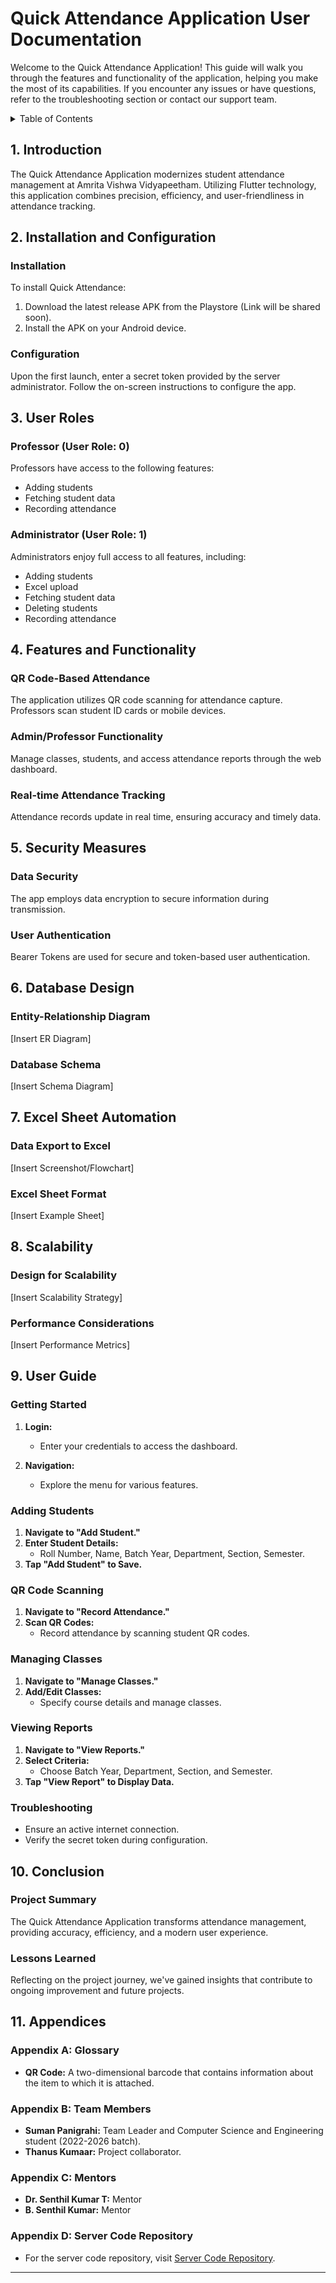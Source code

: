 # Quick Attendance Application User Documentation

Welcome to the Quick Attendance Application! This guide will walk you through the features and functionality of the application, helping you make the most of its capabilities. If you encounter any issues or have questions, refer to the troubleshooting section or contact our support team.

<details>
  <summary>Table of Contents</summary>

  1. [Introduction](#introduction)
  2. [Installation and Configuration](#installation-and-configuration)
  3. [User Roles](#user-roles)
    - [Professor (User Role: 0)](#professor-user-role-0)
    - [Administrator (User Role: 1)](#administrator-user-role-1)
  4. [Features and Functionality](#features-and-functionality)
    - [QR Code-Based Attendance](#qr-code-based-attendance)
    - [Admin/Professor Functionality](#adminprofessor-functionality)
    - [Real-time Attendance Tracking](#real-time-attendance-tracking)
  5. [Security Measures](#security-measures)
    - [Data Security](#data-security)
    - [User Authentication](#user-authentication)
  6. [Database Design](#database-design)
    - [Entity-Relationship Diagram](#entity-relationship-diagram)
    - [Database Schema](#database-schema)
  7. [Excel Sheet Automation](#excel-sheet-automation)
    - [Data Export to Excel](#data-export-to-excel)
    - [Excel Sheet Format](#excel-sheet-format)
  8. [Scalability](#scalability)
    - [Design for Scalability](#design-for-scalability)
    - [Performance Considerations](#performance-considerations)
  9. [User Guide](#user-guide)
    - [Getting Started](#getting-started)
    - [Adding Students](#adding-students)
    - [QR Code Scanning](#qr-code-scanning)
    - [Managing Classes](#managing-classes)
    - [Viewing Reports](#viewing-reports)
    - [Troubleshooting](#troubleshooting)
  10. [Conclusion](#conclusion)
    - [Project Summary](#project-summary)
    - [Lessons Learned](#lessons-learned)
  11. [Appendices](#appendices)

</details>

## 1. Introduction

The Quick Attendance Application modernizes student attendance management at Amrita Vishwa Vidyapeetham. Utilizing Flutter technology, this application combines precision, efficiency, and user-friendliness in attendance tracking.

## 2. Installation and Configuration

### Installation

To install Quick Attendance:

1. Download the latest release APK from the Playstore (Link will be shared soon).
2. Install the APK on your Android device.

### Configuration

Upon the first launch, enter a secret token provided by the server administrator. Follow the on-screen instructions to configure the app.

## 3. User Roles

### Professor (User Role: 0)

Professors have access to the following features:

- Adding students
- Fetching student data
- Recording attendance

### Administrator (User Role: 1)

Administrators enjoy full access to all features, including:

- Adding students
- Excel upload
- Fetching student data
- Deleting students
- Recording attendance

## 4. Features and Functionality

### QR Code-Based Attendance

The application utilizes QR code scanning for attendance capture. Professors scan student ID cards or mobile devices.

### Admin/Professor Functionality

Manage classes, students, and access attendance reports through the web dashboard.

### Real-time Attendance Tracking

Attendance records update in real time, ensuring accuracy and timely data.

## 5. Security Measures

### Data Security

The app employs data encryption to secure information during transmission.

### User Authentication

Bearer Tokens are used for secure and token-based user authentication.

## 6. Database Design

### Entity-Relationship Diagram

[Insert ER Diagram]

### Database Schema

[Insert Schema Diagram]

## 7. Excel Sheet Automation

### Data Export to Excel

[Insert Screenshot/Flowchart]

### Excel Sheet Format

[Insert Example Sheet]

## 8. Scalability

### Design for Scalability

[Insert Scalability Strategy]

### Performance Considerations

[Insert Performance Metrics]

## 9. User Guide

### Getting Started

1. **Login:**
    - Enter your credentials to access the dashboard.

2. **Navigation:**
    - Explore the menu for various features.

### Adding Students

1. **Navigate to "Add Student."**
2. **Enter Student Details:**
    - Roll Number, Name, Batch Year, Department, Section, Semester.
3. **Tap "Add Student" to Save.**

### QR Code Scanning

1. **Navigate to "Record Attendance."**
2. **Scan QR Codes:**
    - Record attendance by scanning student QR codes.

### Managing Classes

1. **Navigate to "Manage Classes."**
2. **Add/Edit Classes:**
    - Specify course details and manage classes.

### Viewing Reports

1. **Navigate to "View Reports."**
2. **Select Criteria:**
    - Choose Batch Year, Department, Section, and Semester.
3. **Tap "View Report" to Display Data.**

### Troubleshooting

- Ensure an active internet connection.
- Verify the secret token during configuration.

## 10. Conclusion

### Project Summary

The Quick Attendance Application transforms attendance management, providing accuracy, efficiency, and a modern user experience.

### Lessons Learned

Reflecting on the project journey, we've gained insights that contribute to ongoing improvement and future projects.

## 11. Appendices

### Appendix A: Glossary
- **QR Code:** A two-dimensional barcode that contains information about the item to which it is attached.

### Appendix B: Team Members
- **Suman Panigrahi:** Team Leader and Computer Science and Engineering student (2022-2026 batch).
- **Thanus Kumaar:** Project collaborator.

### Appendix C: Mentors
- **Dr. Senthil Kumar T:** Mentor
- **B. Senthil Kumar:** Mentor

### Appendix D: Server Code Repository
- For the server code repository, visit [Server Code Repository](https://github.com/suman1406/quick_attendance_server_code).

---
